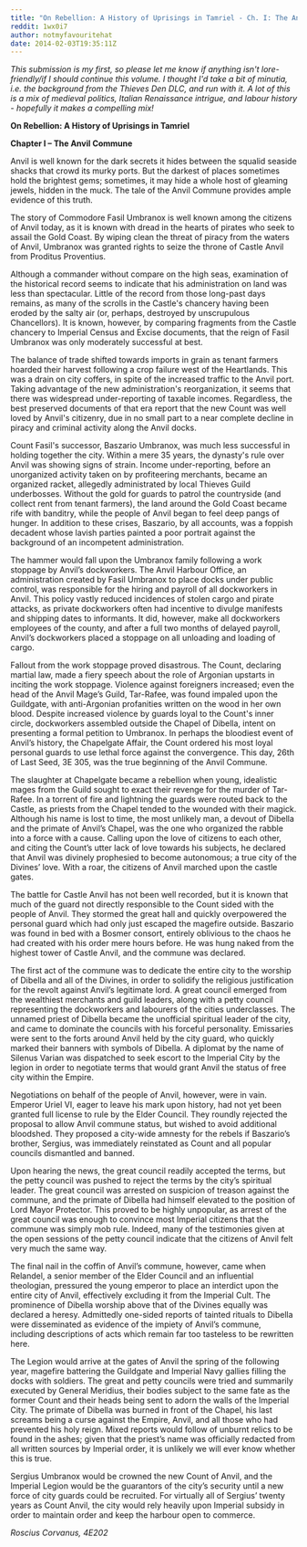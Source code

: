 ```yaml
---
title: "On Rebellion: A History of Uprisings in Tamriel - Ch. I: The Anvil Commune"
reddit: 1wx0i7
author: notmyfavouritehat
date: 2014-02-03T19:35:11Z
---
```


*This submission is my first, so please let me know if anything isn't lore-friendly/if I should continue this volume. I thought I'd take a bit of minutia, i.e. the background from the Thieves Den DLC, and run with it. A lot of this is a mix of medieval politics, Italian Renaissance intrigue, and labour history - hopefully it makes a compelling mix!*

**On Rebellion: A History of Uprisings in Tamriel**

**Chapter I – The Anvil Commune**

Anvil is well known for the dark secrets it hides between the squalid seaside shacks that crowd its murky ports. But the darkest of places sometimes hold the brightest gems; sometimes, it may hide a whole host of gleaming jewels, hidden in the muck. The tale of the Anvil Commune provides ample evidence of this truth.

The story of Commodore Fasil Umbranox is well known among the citizens of Anvil today, as it is known with dread in the hearts of pirates who seek to assail the Gold Coast. By wiping clean the threat of piracy from the waters of Anvil, Umbranox was granted rights to seize the throne of Castle Anvil from Proditus Proventius.

Although a commander without compare on the high seas, examination of the historical record seems to indicate that his administration on land was less than spectacular. Little of the record from those long-past days remains, as many of the scrolls in the Castle's chancery having been eroded by the salty air (or, perhaps, destroyed by unscrupulous Chancellors). It is known, however, by comparing fragments from the Castle chancery to Imperial Census and Excise documents, that the reign of Fasil Umbranox was only moderately successful at best.

The balance of trade shifted towards imports in grain as tenant farmers hoarded their harvest following a crop failure west of the Heartlands. This was a drain on city coffers, in spite of the increased traffic to the Anvil port. Taking advantage of the new administration's reorganization, it seems that there was widespread under-reporting of taxable incomes. Regardless, the best preserved documents of that era report that the new Count was well loved by Anvil's citizenry, due in no small part to a near complete decline in piracy and criminal activity along the Anvil docks.

Count Fasil's successor, Baszario Umbranox, was much less successful in holding together the city. Within a mere 35 years, the dynasty's rule over Anvil was showing signs of strain. Income under-reporting, before an unorganized activity taken on by profiteering merchants, became an organized racket, allegedly administrated by local Thieves Guild underbosses. Without the gold for guards to patrol the countryside (and collect rent from tenant farmers), the land around the Gold Coast became rife with banditry, while the people of Anvil began to feel deep pangs of hunger. In addition to these crises, Baszario, by all accounts, was a foppish decadent whose lavish parties painted a poor portrait against the background of an incompetent administration.

The hammer would fall upon the Umbranox family following a work stoppage by Anvil’s dockworkers. The Anvil Harbour Office, an administration created by Fasil Umbranox to place docks under public control, was responsible for the hiring and payroll of all dockworkers in Anvil. This policy vastly reduced incidences of stolen cargo and pirate attacks, as private dockworkers often had incentive to divulge manifests and shipping dates to informants. It did, however, make all dockworkers employees of the county, and after a full two months of delayed payroll, Anvil’s dockworkers placed a stoppage on all unloading and loading of cargo.

Fallout from the work stoppage proved disastrous. The Count, declaring martial law, made a fiery speech about the role of Argonian upstarts in inciting the work stoppage. Violence against foreigners increased; even the head of the Anvil Mage’s Guild, Tar-Rafee, was found impaled upon the Guildgate, with anti-Argonian profanities written on the wood in her own blood. Despite increased violence by guards loyal to the Count's inner circle, dockworkers assembled outside the Chapel of Dibella, intent on presenting a formal petition to Umbranox. In perhaps the bloodiest event of Anvil’s history, the Chapelgate Affair, the Count ordered his most loyal personal guards to use lethal force against the convergence. This day, 26th of Last Seed, 3E 305, was the true beginning of the Anvil Commune. 

The slaughter at Chapelgate became a rebellion when young, idealistic mages from the Guild sought to exact their revenge for the murder of Tar-Rafee. In a torrent of fire and lightning the guards were routed back to the Castle, as priests from the Chapel tended to the wounded with their magick. Although his name is lost to time, the most unlikely man, a devout of Dibella and the primate of Anvil’s Chapel, was the one who organized the rabble into a force with a cause. Calling upon the love of citizens to each other, and citing the Count’s utter lack of love towards his subjects, he declared that Anvil was divinely prophesied to become autonomous; a true city of the Divines’ love. With a roar, the citizens of Anvil marched upon the castle gates.

The battle for Castle Anvil has not been well recorded, but it is known that much of the guard not directly responsible to the Count sided with the people of Anvil. They stormed the great hall and quickly overpowered the personal guard which had only just escaped the magefire outside. Baszario was found in bed with a Bosmer consort, entirely oblivious to the chaos he had created with his order mere hours before. He was hung naked from the highest tower of Castle Anvil, and the commune was declared.

The first act of the commune was to dedicate the entire city to the worship of Dibella and all of the Divines, in order to solidify the religious justification for the revolt against Anvil’s legitimate lord. A great council emerged from the wealthiest merchants and guild leaders, along with a petty council representing the dockworkers and labourers of the cities underclasses. The unnamed priest of Dibella became the unofficial spiritual leader of the city, and came to dominate the councils with his forceful personality. Emissaries were sent to the forts around Anvil held by the city guard, who quickly marked their banners with symbols of Dibella. A diplomat by the name of Silenus Varian was dispatched to seek escort to the Imperial City by the legion in order to negotiate terms that would grant Anvil the status of free city within the Empire.

Negotiations on behalf of the people of Anvil, however, were in vain. Emperor Uriel VI, eager to leave his mark upon history, had not yet been granted full license to rule by the Elder Council. They roundly rejected the proposal to allow Anvil commune status, but wished to avoid additional bloodshed. They proposed a city-wide amnesty for the rebels if Baszario’s brother, Sergius, was immediately reinstated as Count and all popular councils dismantled and banned.

Upon hearing the news, the great council readily accepted the terms, but the petty council was pushed to reject the terms by the city’s spiritual leader. The great council was arrested on suspicion of treason against the commune, and the primate of Dibella had himself elevated to the position of Lord Mayor Protector. This proved to be highly unpopular, as arrest of the great council was enough to convince most Imperial citizens that the commune was simply mob rule. Indeed, many of the testimonies given at the open sessions of the petty council indicate that the citizens of Anvil felt very much the same way.

The final nail in the coffin of Anvil’s commune, however, came when Relandel, a senior member of the Elder Council and an influential theologian, pressured the young emperor to place an interdict upon the entire city of Anvil, effectively excluding it from the Imperial Cult. The prominence of Dibella worship above that of the Divines equally was declared a heresy. Admittedly one-sided reports of tainted rituals to Dibella were disseminated as evidence of the impiety of Anvil’s commune, including descriptions of acts which remain far too tasteless to be rewritten here.

The Legion would arrive at the gates of Anvil the spring of the following year, magefire battering the Guildgate and Imperial Navy gallies filling the docks with soldiers. The great and petty councils were tried and summarily executed by General Meridius, their bodies subject to the same fate as the former Count and their heads being sent to adorn the walls of the Imperial City. The primate of Dibella was burned in front of the Chapel, his last screams being a curse against the Empire, Anvil, and all those who had prevented his holy reign. Mixed reports would follow of unburnt relics to be found in the ashes; given that the priest’s name was officially redacted from all written sources by Imperial order, it is unlikely we will ever know whether this is true.

Sergius Umbranox would be crowned the new Count of Anvil, and the Imperial Legion would be the guarantors of the city’s security until a new force of city guards could be recruited. For virtually all of Sergius’ twenty years as Count Anvil, the city would rely heavily upon Imperial subsidy in order to maintain order and keep the harbour open to commerce.

*Roscius Corvanus, 4E202*
